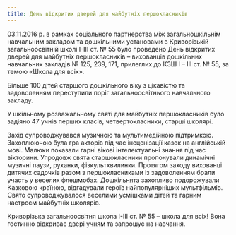 ```yaml
---
title: День відкритих дверей для майбутніх першокласників
---
```


03.11.2016 р. в рамках соціального партнерства між загальношкільнім навчальним закладом та дошкільними установами в Криворізькій загальноосвітній школі І-ІІІ ст. № 55 було проведено День відкритих дверей для майбутніх першокласників – вихованців дошкільних навчальних закладів № 125, 239, 171, прилеглих до КЗШ І – ІІІ ст. № 55, за темою «Школа для всіх».

Більше 100 дітей старшого дошкільного віку з цікавістю та задоволенням переступили поріг загальноосвітнього навчального закладу.

У шкільному розважальному святі для майбутніх першокласників було задіяно 47 учнів перших класів, четвертокласники, старші школярі.

Захід супроводжувався музичною та мультимедійною підтримкою. Захоплюючою була гра акторів під час інсценізації казок на англійській мові. Малюки показали гарні вікові інтелектуальні знання під час вікторини. Упродовж свята старшокласники пропонували динамічні музичні паузи, руханки, фізкультхвилинки. Протягом заходу вихованці дитячих садочків разом з першокласниками із задоволенням брали участь у веселих флешмобах. Дошкільнята захопливо подорожували Казковою країною, відгадували героїв найпопулярніших мультфільмів. Свято супроводжувалося веселими усмішками дітей та гарним настроєм майбутніх школярів.

Криворізька загальноосвітня школа І-ІІІ ст. № 55 – школа для всіх! Вона гостинно відкриває двері учням та запрошує на навчання.

<youtube id="N1PGvCxhheU" />

<slideshow id="_/72157674908312940" />
